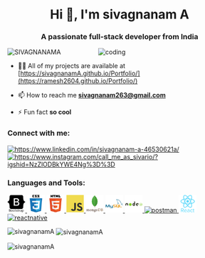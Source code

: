 <h1 align="center">Hi 👋, I'm sivagnanam A</h1>
<h3 align="center">A passionate full-stack developer from India</h3>
<img align="right" width="300px" alt="coding" src="https://camo.githubusercontent.com/cae12fddd9d6982901d82580bdf321d81fb299141098ca1c2d4891870827bf17/68747470733a2f2f6d69726f2e6d656469756d2e636f6d2f6d61782f313336302f302a37513379765349765f7430696f4a2d5a2e676966">

<p align="left"> <img src="https://komarev.com/ghpvc/?username=ramesh2604&label=Profile%20views&color=0e75b6&style=flat" alt="SIVAGNANAMA" /> </p>

- 👨‍💻 All of my projects are available at [https://sivagnanamA.github.io/Portfolio/](https://ramesh2604.github.io/Portfolio/)

- 📫 How to reach me **sivagnanam263@gmail.com**

- ⚡ Fun fact **so cool**

<h3 align="left">Connect with me:</h3>
<p align="left">
<a href="https://www.linkedin.com/in/sivagnanam-a-46530621a/" target="blank"><img align="center" src="https://raw.githubusercontent.com/rahuldkjain/github-profile-readme-generator/master/src/images/icons/Social/linked-in-alt.svg" alt="https://www.linkedin.com/in/sivagnanam-a-46530621a/" height="30" width="40" /></a>
<a href="" target="blank"><img align="center" src="https://www.instagram.com/call_me_as_sivario/?igshid=NzZlODBkYWE4Ng%3D%3D" alt="https://www.instagram.com/call_me_as_sivario/?igshid=NzZlODBkYWE4Ng%3D%3D" height="30" width="40" /></a>
</p>

<h3 align="left">Languages and Tools:</h3>
<p align="left"> <a href="https://getbootstrap.com" target="_blank" rel="noreferrer"> <img src="https://raw.githubusercontent.com/devicons/devicon/master/icons/bootstrap/bootstrap-plain-wordmark.svg" alt="bootstrap" width="40" height="40"/> </a> <a href="https://www.w3schools.com/css/" target="_blank" rel="noreferrer"> <img src="https://raw.githubusercontent.com/devicons/devicon/master/icons/css3/css3-original-wordmark.svg" alt="css3" width="40" height="40"/> </a> <a href="https://www.w3.org/html/" target="_blank" rel="noreferrer"> <img src="https://raw.githubusercontent.com/devicons/devicon/master/icons/html5/html5-original-wordmark.svg" alt="html5" width="40" height="40"/> </a> <a href="https://developer.mozilla.org/en-US/docs/Web/JavaScript" target="_blank" rel="noreferrer"> <img src="https://raw.githubusercontent.com/devicons/devicon/master/icons/javascript/javascript-original.svg" alt="javascript" width="40" height="40"/> </a> <a href="https://www.mongodb.com/" target="_blank" rel="noreferrer"> <img src="https://raw.githubusercontent.com/devicons/devicon/master/icons/mongodb/mongodb-original-wordmark.svg" alt="mongodb" width="40" height="40"/> </a> <a href="https://www.mysql.com/" target="_blank" rel="noreferrer"> <img src="https://raw.githubusercontent.com/devicons/devicon/master/icons/mysql/mysql-original-wordmark.svg" alt="mysql" width="40" height="40"/> </a> <a href="https://nodejs.org" target="_blank" rel="noreferrer"> <img src="https://raw.githubusercontent.com/devicons/devicon/master/icons/nodejs/nodejs-original-wordmark.svg" alt="nodejs" width="40" height="40"/> </a> <a href="https://postman.com" target="_blank" rel="noreferrer"> <img src="https://www.vectorlogo.zone/logos/getpostman/getpostman-icon.svg" alt="postman" width="40" height="40"/> </a> <a href="https://reactjs.org/" target="_blank" rel="noreferrer"> <img src="https://raw.githubusercontent.com/devicons/devicon/master/icons/react/react-original-wordmark.svg" alt="react" width="40" height="40"/> </a> <a href="https://reactnative.dev/" target="_blank" rel="noreferrer"> <img src="https://reactnative.dev/img/header_logo.svg" alt="reactnative" width="40" height="40"/> </a> </p>

<p><img align="left" src="https://github-readme-stats.vercel.app/api/top-langs?username=sivagnanamA&show_icons=true&locale=en&layout=compact" alt="sivagnanamA" /></p>

<p>&nbsp;<img align="center" src="https://github-readme-stats.vercel.app/api?username=sivagnanama&show_icons=true&locale=en" alt="sivagnanamA" /></p>

<p><img align="center" src="https://github-readme-streak-stats.herokuapp.com/?user=sivagnanamA&" alt="sivagnanamA" /></p>
